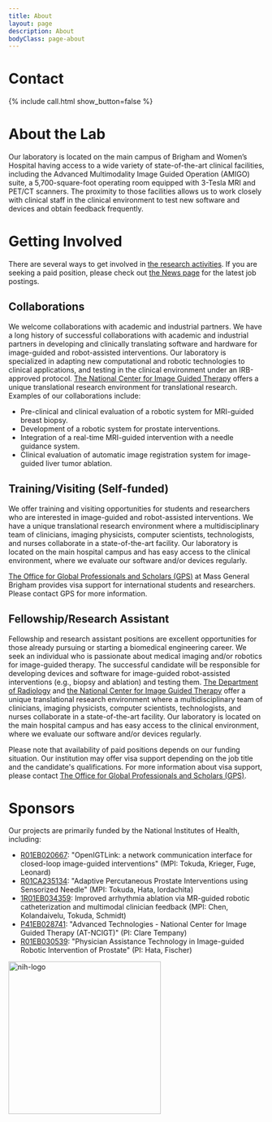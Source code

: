 ```yaml
---
title: About
layout: page
description: About
bodyClass: page-about
---
```



# Contact

<p>{% include call.html show_button=false %}</p>


# About the Lab
Our laboratory is located on the main campus of Brigham and Women’s Hospital having access to a wide variety of state-of-the-art clinical facilities, including the Advanced Multimodality Image Guided Operation (AMIGO) suite, a 5,700-square-foot operating room equipped with 3-Tesla MRI and PET/CT scanners. The proximity to those facilities allows us to work closely with clinical staff in the clinical environment to test new software and devices and obtain feedback frequently. 

# Getting Involved

There are several ways to get involved in [the research activities](/projects/). If you are seeking a paid position, please check out [the News page](/news/) for the latest job postings.

## Collaborations

We welcome collaborations with academic and industrial partners. We have a long history of successful collaborations with academic and industrial partners in developing and clinically translating software and hardware for image-guided and robot-assisted interventions. Our laboratory is specialized in adapting new computational and robotic technologies to clinical applications, and testing in the clinical environment under an IRB-approved protocol. [The National Center for Image Guided Therapy](https://ncigt.org) offers a unique translational research environment for translational research. Examples of our collaborations include:

- Pre-clinical and clinical evaluation of a robotic system for MRI-guided breast biopsy.
- Development of a robotic system for prostate interventions.
- Integration of a real-time MRI-guided intervention with a needle guidance system.
- Clinical evaluation of automatic image registration system for image-guided liver tumor ablation.

## Training/Visiting (Self-funded)

We offer training and visiting opportunities for students and researchers who are interested in image-guided and robot-assisted interventions. We have a unique translational research environment where a multidisciplinary team of clinicians, imaging physicists, computer scientists, technologists, and nurses collaborate in a state-of-the-art facility. Our laboratory is located on the main hospital campus and has easy access to the clinical environment, where we evaluate our software and/or devices regularly.

[The Office for Global Professionals and Scholars (GPS)](https://pips.partners.org) at Mass General Brigham provides visa support for international students and researchers. Please contact GPS for more information.

## Fellowship/Research Assistant

Fellowship and research assistant positions are excellent opportunities for those already pursuing or starting a biomedical engineering career. We seek an individual who is passionate about medical imaging and/or robotics for image-guided therapy. The successful candidate will be responsible for developing devices and software for image-guided robot-assisted interventions (e.g., biopsy and ablation) and testing them. [The Department of Radiology](https://www.brighamandwomens.org/radiology) and [the National Center for Image Guided Therapy](https://ncigt.org/) offer a unique translational research environment where a multidisciplinary team of clinicians, imaging physicists, computer scientists, technologists, and nurses collaborate in a state-of-the-art facility. Our laboratory is located on the main hospital campus and has easy access to the clinical environment, where we evaluate our software and/or devices regularly.

Please note that availability of paid positions depends on our funding situation. Our institution may offer visa support depending on the job title and the candidate's qualifications. For more information about visa support, please contact [The Office for Global Professionals and Scholars (GPS)](https://pips.partners.org).


# Sponsors

Our projects are primarily funded by the National Institutes of Health, including:

- [R01EB020667](https://reporter.nih.gov/search/xZS9SBD5I0y4mIu-IzArQA/project-details/10775734): "OpenIGTLink: a network communication interface for closed-loop image-guided interventions" (MPI: Tokuda, Krieger, Fuge, Leonard)
- [R01CA235134](https://reporter.nih.gov/search/xZS9SBD5I0y4mIu-IzArQA/project-details/10880065): "Adaptive Percutaneous Prostate Interventions using Sensorized Needle" (MPI: Tokuda, Hata, Iordachita)
- [1R01EB034359](https://reporter.nih.gov/search/xZS9SBD5I0y4mIu-IzArQA/project-details/10638497): Improved arrhythmia ablation via MR-guided robotic catheterization and multimodal clinician feedback (MPI: Chen, Kolandaivelu, Tokuda, Schmidt) 
- [P41EB028741](https://reporter.nih.gov/search/CZKjdX8QfkGDIbjm-4koag/project-details/10773068): "Advanced Technologies - National Center for Image Guided Therapy (AT-NCIGT)" (PI: Clare Tempany)
- [R01EB030539](https://reporter.nih.gov/search/qjIfF9G8j0yyUYw1pk1lXA/project-details/10101074): "Physician Assistance Technology in Image-guided Robotic Intervention of Prostate" (PI: Hata, Fischer)

<img class="img-fluid" src="https://www.nih.gov/sites/all/themes/nih/images/nih-logo-color.png" alt="nih-logo" width="300">









